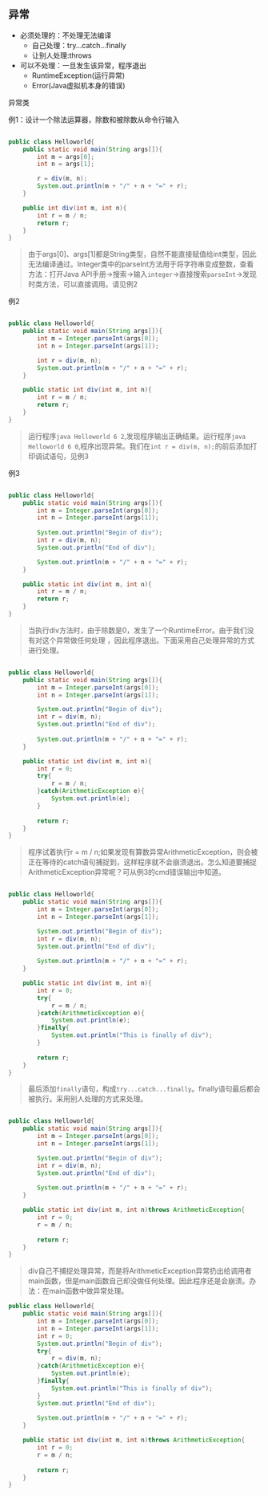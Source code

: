 ## 异常
- 必须处理的：不处理无法编译
  - 自己处理：try...catch...finally
  - 让别人处理:throws
- 可以不处理：一旦发生该异常，程序退出
  - RuntimeException(运行异常)
  - Error(Java虚拟机本身的错误)

异常类

例1：设计一个除法运算器，除数和被除数从命令行输入

```java

public class Helloworld{
	public static void main(String args[]){
		int m = args[0];
		int n = args[1];

		r = div(m, n);
		System.out.println(m + "/" + n + "=" + r);
	}

	public int div(int m, int n){
		int r = m / n;
		return r;
	}
}

```
> 由于args[0]、args[1]都是String类型，自然不能直接赋值给int类型，因此无法编译通过。Integer类中的parseInt方法用于将字符串变成整数，查看方法：打开Java API手册->搜索->输入`integer`->直接搜索`parseInt`->发现时类方法，可以直接调用。请见例2

例2

```java

public class Helloworld{
	public static void main(String args[]){
		int m = Integer.parseInt(args[0]);
		int n = Integer.parseInt(args[1]);

		int r = div(m, n);
		System.out.println(m + "/" + n + "=" + r);
	}

	public static int div(int m, int n){
		int r = m / n;
		return r;
	}
}

```
> 运行程序`java Helloworld 6 2`,发现程序输出正确结果。运行程序`java Helloworld 6 0`,程序出现异常。我们在`int r = div(m, n);`的前后添加打印调试语句，见例3

例3

```java

public class Helloworld{
	public static void main(String args[]){
		int m = Integer.parseInt(args[0]);
		int n = Integer.parseInt(args[1]);
		
		System.out.println("Begin of div");
		int r = div(m, n);
		System.out.println("End of div");

		System.out.println(m + "/" + n + "=" + r);
	}

	public static int div(int m, int n){
		int r = m / n;
		return r;
	}
}

```
> 当执行div方法时，由于除数是0，发生了一个RuntimeError。由于我们没有对这个异常做任何处理 ，因此程序退出。下面采用自己处理异常的方式进行处理。

```java

public class Helloworld{
	public static void main(String args[]){
		int m = Integer.parseInt(args[0]);
		int n = Integer.parseInt(args[1]);

		System.out.println("Begin of div");
		int r = div(m, n);
		System.out.println("End of div");
		
		System.out.println(m + "/" + n + "=" + r);
	}

	public static int div(int m, int n){
		int r = 0;
		try{
			r = m / n;
		}catch(ArithmeticException e){
			System.out.println(e);
		}
		 
		return r;
	}
}
```
> 程序试着执行r = m / n;如果发现有算数异常ArithmeticException，则会被正在等待的catch语句捕捉到，这样程序就不会崩溃退出。怎么知道要捕捉ArithmeticException异常呢？可从例3的cmd错误输出中知道。

```java

public class Helloworld{
	public static void main(String args[]){
		int m = Integer.parseInt(args[0]);
		int n = Integer.parseInt(args[1]);

		System.out.println("Begin of div");
		int r = div(m, n);
		System.out.println("End of div");
		
		System.out.println(m + "/" + n + "=" + r);
	}

	public static int div(int m, int n){
		int r = 0;
		try{
			r = m / n;
		}catch(ArithmeticException e){
			System.out.println(e);
		}finally{
			System.out.println("This is finally of div");
		}
		 
		return r;
	}
}

```
> 最后添加`finally`语句，构成`try...catch...finally`。finally语句最后都会被执行。采用别人处理的方式来处理。

```java

public class Helloworld{
	public static void main(String args[]){
		int m = Integer.parseInt(args[0]);
		int n = Integer.parseInt(args[1]);

		System.out.println("Begin of div");
		int r = div(m, n);
		System.out.println("End of div");
		
		System.out.println(m + "/" + n + "=" + r);
	}

	public static int div(int m, int n)throws ArithmeticException{
		int r = 0;
		r = m / n;
		 
		return r;
	}
}

```
> div自己不捕捉处理异常，而是将ArithmeticException异常扔出给调用者main函数，但是main函数自己却没做任何处理。因此程序还是会崩溃。办法：在main函数中做异常处理。

```java
public class Helloworld{
	public static void main(String args[]){
		int m = Integer.parseInt(args[0]);
		int n = Integer.parseInt(args[1]);
		int r = 0;
		System.out.println("Begin of div");
		try{
			r = div(m, n);
		}catch(ArithmeticException e){
			System.out.println(e);	
		}finally{
			System.out.println("This is finally of div");
		}
		System.out.println("End of div");
		
		System.out.println(m + "/" + n + "=" + r);
	}

	public static int div(int m, int n)throws ArithmeticException{
		int r = 0;
		r = m / n;
		 
		return r;
	}
}

```
